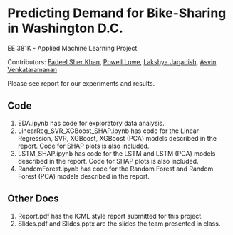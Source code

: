 # Predicting Demand for Bike-Sharing in Washington D.C. 
EE 381K - Applied Machine Learning Project

Contributors: [Fadeel Sher Khan](https://github.com/fadeelkhan), [Powell Lowe](https://github.com/powelllowe), [Lakshya Jagadish](https://github.com/lakshyaj02), [Asvin Venkataramanan](https://github.com/asvin-kumar)

Please see report for our experiments and results. 

## Code
1. EDA.ipynb has code for exploratory data analysis.
2. LinearReg_SVR_XGBoost_SHAP.ipynb has code for the Linear Regression, SVR, XGBoost, XGBoost (PCA) models described in the report. Code for SHAP plots is also included.
3. LSTM_SHAP.ipynb has code for the LSTM and LSTM (PCA) models described in the report. Code for SHAP plots is also included.
4. RandomForest.ipynb has code for the Random Forest and Random Forest (PCA) models described in the report.

## Other Docs

1. Report.pdf has the ICML style report submitted for this project.
2. Slides.pdf and Slides.pptx are the slides the team presented in class.


